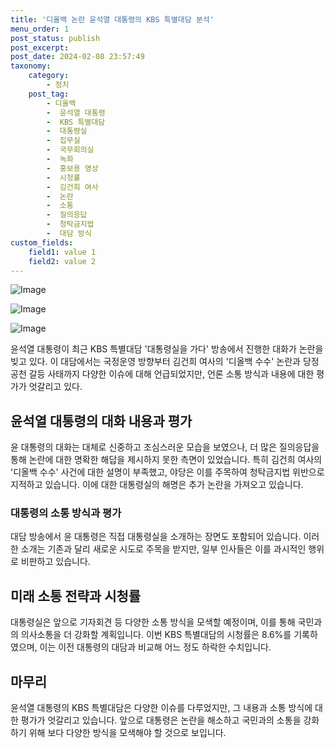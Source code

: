 ```yaml
---
title: '디올백 논란 윤석열 대통령의 KBS 특별대담 분석'
menu_order: 1
post_status: publish
post_excerpt: 
post_date: 2024-02-08 23:57:49
taxonomy:
    category:
        - 정치
    post_tag:
        - 디올백
        -  윤석열 대통령
        -  KBS 특별대담
        -  대통령실
        -  집무실
        -  국무회의실
        -  녹화
        -  홍보용 영상
        -  시청률
        -  김건희 여사
        -  논란
        -  소통
        -  질의응답
        -  청탁금지법
        -  대담 방식
custom_fields:
    field1: value 1
    field2: value 2
---
```


![Image](https://imgnews.pstatic.net/image/629/2024/02/08/202420401707351989_20240208134404065.jpeg?type=w647)

![Image](https://imgnews.pstatic.net/image/629/2024/02/08/202462831707352072_20240208134404074.jpg?type=w647)

![Image](https://imgnews.pstatic.net/image/629/2024/02/08/202453891707352156_20240208134404079.jpeg?type=w647)

윤석열 대통령이 최근 KBS 특별대담 '대통령실을 가다' 방송에서 진행한 대화가 논란을 빚고 있다. 이 대담에서는 국정운영 방향부터 김건희 여사의 '디올백 수수' 논란과 당정 공천 갈등 사태까지 다양한 이슈에 대해 언급되었지만, 언론 소통 방식과 내용에 대한 평가가 엇갈리고 있다. 
## 윤석열 대통령의 대화 내용과 평가
윤 대통령의 대화는 대체로 신중하고 조심스러운 모습을 보였으나, 더 많은 질의응답을 통해 논란에 대한 명확한 해답을 제시하지 못한 측면이 있었습니다. 특히 김건희 여사의 '디올백 수수' 사건에 대한 설명이 부족했고, 야당은 이를 주목하여 청탁금지법 위반으로 지적하고 있습니다. 이에 대한 대통령실의 해명은 추가 논란을 가져오고 있습니다.
### 대통령의 소통 방식과 평가
대담 방송에서 윤 대통령은 직접 대통령실을 소개하는 장면도 포함되어 있습니다. 이러한 소개는 기존과 달리 새로운 시도로 주목을 받지만, 일부 인사들은 이를 과시적인 행위로 비판하고 있습니다. 
## 미래 소통 전략과 시청률
대통령실은 앞으로 기자회견 등 다양한 소통 방식을 모색할 예정이며, 이를 통해 국민과의 의사소통을 더 강화할 계획입니다. 이번 KBS 특별대담의 시청률은 8.6%를 기록하였으며, 이는 이전 대통령의 대담과 비교해 어느 정도 하락한 수치입니다.
## 마무리
윤석열 대통령의 KBS 특별대담은 다양한 이슈를 다루었지만, 그 내용과 소통 방식에 대한 평가가 엇갈리고 있습니다. 앞으로 대통령은 논란을 해소하고 국민과의 소통을 강화하기 위해 보다 다양한 방식을 모색해야 할 것으로 보입니다.
